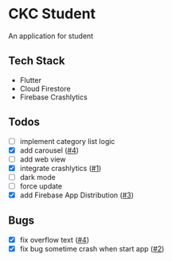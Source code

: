 # CKC Student

An application for student

## Tech Stack
- Flutter
- Cloud Firestore
- Firebase Crashlytics

## Todos
- [ ] implement category list logic
- [x] add carousel ([#4](https://github.com/baoloc008/ckcstudent/pull/4))
- [ ] add web view
- [x] integrate crashlytics ([#1](https://github.com/baoloc008/ckcstudent/pull/1))
- [ ] dark mode
- [ ] force update
- [x] add Firebase App Distribution ([#3](https://github.com/baoloc008/ckcstudent/pull/3))

## Bugs
- [x] fix overflow text ([#4](https://github.com/baoloc008/ckcstudent/pull/4))
- [x] fix bug sometime crash when start app ([#2](https://github.com/baoloc008/ckcstudent/pull/2))
